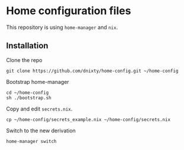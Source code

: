 # Home configuration files
This repository is using `home-manager` and `nix`.

## Installation
Clone the repo
```
git clone https://github.com/dnixty/home-config.git ~/home-config
```

Bootstrap home-manager
```
cd ~/home-config
sh ./bootstrap.sh
```

Copy and edit `secrets.nix`.
```
cp ~/home-config/secrets_example.nix ~/home-config/secrets.nix
```

Switch to the new derivation
```
home-manager switch
```
